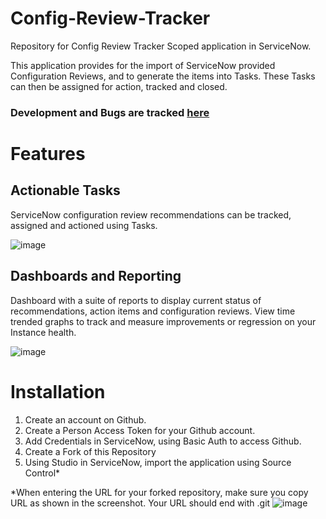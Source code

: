 # Config-Review-Tracker
Repository for Config Review Tracker Scoped application in ServiceNow.

This application provides for the import of ServiceNow provided Configuration Reviews, and to generate the items into Tasks. These Tasks can then be assigned for action, tracked and closed. 

### Development and Bugs are tracked [here](https://github.com/users/Kromula/projects/1)

# Features

## Actionable Tasks
ServiceNow configuration review recommendations can be tracked, assigned and actioned using Tasks. 

![image](https://github.com/user-attachments/assets/e3da7bf8-6f9a-4b55-906d-677bd61b88ff)



## Dashboards and Reporting
Dashboard with a suite of reports to display current status of recommendations, action items and configuration reviews. 
View time trended graphs to track and measure improvements or regression on your Instance health.

![image](https://github.com/user-attachments/assets/a0764564-e08b-4f18-afab-f2df2760bbec)



# Installation

1. Create an account on Github.
2. Create a Person Access Token for your Github account.
3. Add Credentials in ServiceNow, using Basic Auth to access Github.
4. Create a Fork of this Repository
5. Using Studio in ServiceNow, import the application using Source Control*

*When entering the URL for your forked repository, make sure you copy URL as shown in the screenshot. Your URL should end with .git
![image](https://github.com/user-attachments/assets/9cd0aebf-4565-490a-8dcc-1eb9a98cfbe5)

